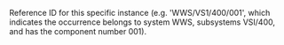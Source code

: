﻿Reference ID for this specific instance (e.g.  'WWS/VS1/400/001', which indicates the occurrence belongs to system WWS, subsystems VSI/400, and has the component number 001).